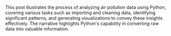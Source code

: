 
This post illustrates the process of analyzing air pollution data using Python, covering various tasks such as importing and cleaning data, identifying significant patterns, and generating visualizations to convey these insights effectively. The narrative highlights Python's capability in converting raw data into valuable information.
